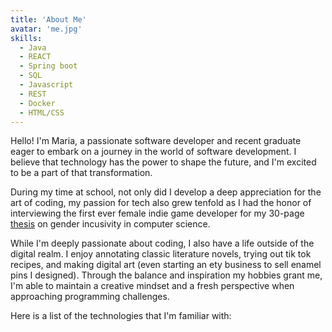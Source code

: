 ```yaml
---
title: 'About Me'
avatar: 'me.jpg'
skills:
  - Java
  - REACT
  - Spring boot
  - SQL
  - Javascript
  - REST
  - Docker
  - HTML/CSS
---
```


Hello! I'm Maria, a passionate software developer and recent graduate eager to embark on a journey in the world of software development. I believe that technology has the power to shape the future, and I'm excited to be a part of that transformation.

During my time at school, not only did I develop a deep appreciation for the art of coding, my passion for tech also grew tenfold as I had the honor of interviewing the first ever female indie game developer for my 30-page [thesis](https://docs.google.com/document/d/1l9t4hQddbhO9pzIJN3fqM3GdwJbgPanrc3JJY5Ep9oY/edit?usp=sharing) on gender incusivity in computer science.

While I'm deeply passionate about coding, I also have a life outside of the digital realm. I enjoy annotating classic literature novels, trying out tik tok recipes, and making digital art (even starting an ety business to sell enamel pins I designed). Through the balance and inspiration my hobbies grant me, I'm able to maintain a creative mindset and a fresh perspective when approaching programming challenges.

Here is a list of the technologies that I'm familiar with: